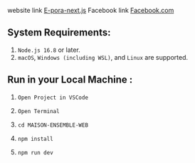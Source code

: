 website link [E-pora-next.js](https://e-pora-next.vercel.app/)
Facebook link [Facebook.com](https://www.facebook.com/themepure.net/)

## System Requirements:

1. `Node.js 16.8` or later.
2. `macOS`, `Windows (including WSL)`, and `Linux` are supported.

## Run in your Local Machine :

1. `Open Project in VSCode`

2. `Open Terminal`

3. `cd MAISON-ENSEMBLE-WEB`

4. `npm install`

5. `npm run dev`
